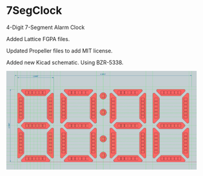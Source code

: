 7SegClock
=========

4-Digit 7-Segment Alarm Clock

Added Lattice FGPA files.

Updated Propeller files to add MIT license.

Added new Kicad schematic.
Using BZR-5338.

![alt tag](https://github.com/Alavas/7SegClock/blob/master/Photos/FrontView.png)
